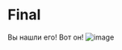 # Final

Вы нашли его! Вот он!
![image](https://user-images.githubusercontent.com/58827882/216139397-2bbea3cb-359b-4805-8013-d1d5d180024d.png)

